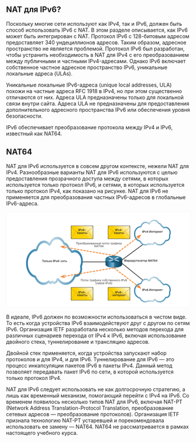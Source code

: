 

<!-- 6.7.1 -->
## NAT для IPv6?
Поскольку многие сети используют как IPv4, так и IPv6, должен быть способ использовать IPv6 с NAT. В этом разделе описывается, как IPv6 может быть интегрирован с NAT. Протокол IPv6 с 128-битовым адресом предоставляет 340 ундециллионов адресов. Таким образом, адресное пространство не является проблемой. Протокол IPv6 был разработан, чтобы устранить необходимость в NAT для IPv4 с его преобразованием между публичными и частными IPv4-адресами. Однако IPv6 включает собственное частное адресное пространство IPv6, уникальные локальные адреса (ULAs).

Уникальные локальные IPv6-адреса (unique local addresses, ULA) похожи на частные адреса RFC 1918 в IPv4, но при этом существенно отличаются от них. Адреса ULA предназначены только для локальной связи внутри сайта. Адреса ULA не предназначены для предоставления дополнительного адресного пространства IPv6 или обеспечения уровня безопасности.

IPv6 обеспечивает преобразование протокола между IPv4 и IPv6, известный как NAT64.

<!-- 6.7.2 -->
## NAT64

NAT для IPv6 используется в совсем другом контексте, нежели NAT для IPv4. Разнообразные варианты NAT для IPv6 используются с целью предоставления прозрачного доступа между сетями, в которых используется только протокол IPv6, и сетями, в которых используется только протокол IPv4, как показано на рисунке. NAT для IPv6 не применяется для преобразования частных IPv6-адресов в глобальные IPv6-адреса.

![](./assets/6.7.2.PNG)

В идеале, IPv6 должен по возможности использоваться в чистом виде. То есть когда устройства IPv6 взаимодействуют друг с другом по сетям IPv6. Организация IETF разработала несколько методов перехода для различных сценариев перехода от IPv4 к IPv6, включая использование двойного стека, туннелирование и трансляцию адресов.

Двойной стек применяется, когда устройства запускают набор протоколов и для IPv4, и для IPv6. Туннелирование для IPv6 — это процесс инкапсуляции пакетов IPv6 в пакеты IPv4. Данный метод позволяет передавать пакет IPv6 по сети, в которой используется только протокол IPv4.

NAT для IPv6 следует использовать не как долгосрочную стратегию, а лишь как временный механизм, помогающий перейти с IPv4 на IPv6. Со временем появилось несколько типов NAT для IPv6, включая NAT-PT (Network Address Translation-Protocol Translation, преобразование сетевых адресов — преобразование протоколов). Организация IETF признала технологию NAT-PT устаревшей и порекомендовала использовать ее замену — NAT64. NAT64 не рассматривается в рамках настоящего учебного курса.